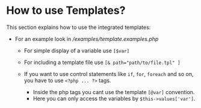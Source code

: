 # How to use Templates?

This section explains how to use the integrated templates:

* For an example look in */examples/template.examples.php*
    * For simple display of a variable use `[$var]`
    * For including a template file use `[& path="path/to/file.tpl" ]`
    
    * If you want to use control statements like `if`, `for`, `foreach` and so on,
      you have to use `<?php ... ?>` tags.
        * Inside the php tags you cant use the template `[@var]` convention.
        * Here you can only access the variables by `$this->values['var']`.
